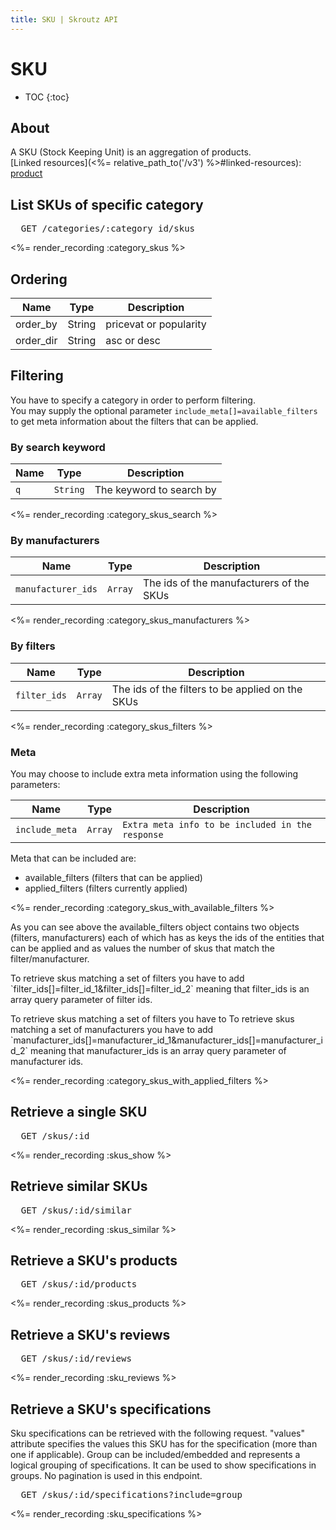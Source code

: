 ```yaml
---
title: SKU | Skroutz API
---
```


# SKU

* TOC
{:toc}

## About

A SKU (Stock Keeping Unit) is an aggregation of products.  
[Linked resources](<%= relative_path_to('/v3') %>#linked-resources): [product](<%= relative_path_to('/v3/product') %>)

## List SKUs of specific category

<pre class="terminal">
  GET /categories/:category_id/skus
</pre>

<%= render_recording :category_skus %>

## Ordering

Name      | Type   | Description
----------|--------|------------
order_by  | String | pricevat or popularity
order_dir | String | asc or desc

## Filtering

You have to specify a category in order to perform filtering.  
You may supply the optional parameter `include_meta[]=available_filters`
to get meta information about the filters that can be applied.

### By search keyword 

Name | Type | Description
-----| -----| -----------
`q` | `String` | The keyword to search by 

<%= render_recording :category_skus_search %>

### By manufacturers

Name | Type | Description
-----| -----| -----------
`manufacturer_ids` | `Array` | The ids of the manufacturers of the SKUs

<%= render_recording :category_skus_manufacturers %>

### By filters

Name | Type | Description
-----| -----| -----------
`filter_ids` | `Array` | The ids of the filters to be applied on the SKUs

<%= render_recording :category_skus_filters %>

### Meta
You may choose to include extra meta information using the following parameters:

Name           | Type    | Description
---------------| --------| -----------
`include_meta` | `Array` | `Extra meta info to be included in the response`

<p class="padded">
Meta that can be included are:

  <ul>
    <li>available_filters (filters that can be applied)</li>
    <li>applied_filters (filters currently applied)</li>
  </ul>
</p>

<%= render_recording :category_skus_with_available_filters %>  

<p class="padded">
As you can see above the available_filters object contains two objects
(filters, manufacturers) each of which has as keys the ids of the
entities that can be applied and as values the number of skus that match
the filter/manufacturer.    
</p>

<p class="padded">
To retrieve skus matching a set of filters you have to 
add `filter_ids[]=filter_id_1&filter_ids[]=filter_id_2` meaning that
filter_ids is an array query parameter of filter ids.  
</p>


<p class="padded">
To retrieve skus matching a set of filters you have to 
To retrieve skus matching a set of manufacturers you have to add `manufacturer_ids[]=manufacturer_id_1&manufacturer_ids[]=manufacturer_id_2` meaning that
manufacturer_ids is an array query parameter of manufacturer ids.  
</p>

<%= render_recording :category_skus_with_applied_filters %>

## Retrieve a single SKU

<pre class="terminal">
  GET /skus/:id
</pre>

<%= render_recording :skus_show %>

## Retrieve similar SKUs

<pre class="terminal">
  GET /skus/:id/similar
</pre>

<%= render_recording :skus_similar %>

## Retrieve a SKU's products

<pre class="terminal">
  GET /skus/:id/products
</pre>

<%= render_recording :skus_products %>

## Retrieve a SKU's reviews

<pre class="terminal">
  GET /skus/:id/reviews
</pre>

<%= render_recording :sku_reviews %>

## Retrieve a SKU's specifications

Sku specifications can be retrieved with the following request. "values"
attribute specifies the values this SKU has for the specification
(more than one if applicable). Group can be included/embedded and represents
a logical grouping of specifications. It can be used to show specifications in
groups. No pagination is used in this endpoint.

<pre class="terminal">
  GET /skus/:id/specifications?include=group
</pre>

<%= render_recording :sku_specifications %>




